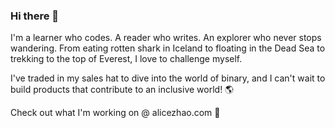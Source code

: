 ### Hi there 👋

I'm a learner who codes. A reader who writes. An explorer who never stops wandering. From eating rotten shark in Iceland to floating in the Dead Sea to trekking to the top of Everest, I love to challenge myself.

I've traded in my sales hat to dive into the world of binary, and I can't wait to build products that contribute to an inclusive world! 🌎

Check out what I'm working on @ alicezhao.com 🌱

<!--
**alicelovescake/alicelovescake** is a ✨ _special_ ✨ repository because its `README.md` (this file) appears on your GitHub profile.

Here are some ideas to get you started:

- 🔭 I’m currently working on ...
- 🌱 I’m currently learning ...
- 👯 I’m looking to collaborate on ...
- 🤔 I’m looking for help with ...
- 💬 Ask me about ...
- 📫 How to reach me: ...
- 😄 Pronouns: ...
- ⚡ Fun fact: ...
-->
